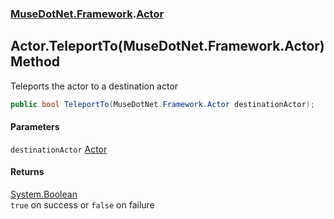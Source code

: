 ### [MuseDotNet.Framework](./MuseDotNet-Framework.md 'MuseDotNet.Framework').[Actor](./Actor.md 'MuseDotNet.Framework.Actor')
## Actor.TeleportTo(MuseDotNet.Framework.Actor) Method
Teleports the actor to a destination actor  
```csharp
public bool TeleportTo(MuseDotNet.Framework.Actor destinationActor);
```
#### Parameters
<a name='MuseDotNet-Framework-Actor-TeleportTo(MuseDotNet-Framework-Actor)-destinationActor'></a>
`destinationActor` [Actor](./Actor.md 'MuseDotNet.Framework.Actor')  
  
#### Returns
[System.Boolean](https://docs.microsoft.com/en-us/dotnet/api/System.Boolean 'System.Boolean')  
`true` on success or `false` on failure  

